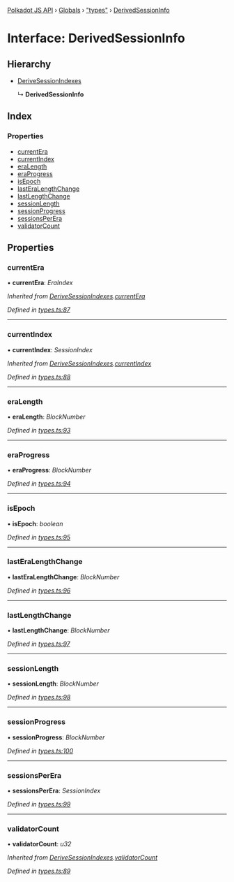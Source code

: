 [Polkadot JS API](../README.md) › [Globals](../globals.md) › ["types"](../modules/_types_.md) › [DerivedSessionInfo](_types_.derivedsessioninfo.md)

# Interface: DerivedSessionInfo

## Hierarchy

* [DeriveSessionIndexes](_types_.derivesessionindexes.md)

  ↳ **DerivedSessionInfo**

## Index

### Properties

* [currentEra](_types_.derivedsessioninfo.md#currentera)
* [currentIndex](_types_.derivedsessioninfo.md#currentindex)
* [eraLength](_types_.derivedsessioninfo.md#eralength)
* [eraProgress](_types_.derivedsessioninfo.md#eraprogress)
* [isEpoch](_types_.derivedsessioninfo.md#isepoch)
* [lastEraLengthChange](_types_.derivedsessioninfo.md#lasteralengthchange)
* [lastLengthChange](_types_.derivedsessioninfo.md#lastlengthchange)
* [sessionLength](_types_.derivedsessioninfo.md#sessionlength)
* [sessionProgress](_types_.derivedsessioninfo.md#sessionprogress)
* [sessionsPerEra](_types_.derivedsessioninfo.md#sessionsperera)
* [validatorCount](_types_.derivedsessioninfo.md#validatorcount)

## Properties

###  currentEra

• **currentEra**: *EraIndex*

*Inherited from [DeriveSessionIndexes](_types_.derivesessionindexes.md).[currentEra](_types_.derivesessionindexes.md#currentera)*

*Defined in [types.ts:87](https://github.com/polkadot-js/api/blob/479c742471/packages/api-derive/src/types.ts#L87)*

___

###  currentIndex

• **currentIndex**: *SessionIndex*

*Inherited from [DeriveSessionIndexes](_types_.derivesessionindexes.md).[currentIndex](_types_.derivesessionindexes.md#currentindex)*

*Defined in [types.ts:88](https://github.com/polkadot-js/api/blob/479c742471/packages/api-derive/src/types.ts#L88)*

___

###  eraLength

• **eraLength**: *BlockNumber*

*Defined in [types.ts:93](https://github.com/polkadot-js/api/blob/479c742471/packages/api-derive/src/types.ts#L93)*

___

###  eraProgress

• **eraProgress**: *BlockNumber*

*Defined in [types.ts:94](https://github.com/polkadot-js/api/blob/479c742471/packages/api-derive/src/types.ts#L94)*

___

###  isEpoch

• **isEpoch**: *boolean*

*Defined in [types.ts:95](https://github.com/polkadot-js/api/blob/479c742471/packages/api-derive/src/types.ts#L95)*

___

###  lastEraLengthChange

• **lastEraLengthChange**: *BlockNumber*

*Defined in [types.ts:96](https://github.com/polkadot-js/api/blob/479c742471/packages/api-derive/src/types.ts#L96)*

___

###  lastLengthChange

• **lastLengthChange**: *BlockNumber*

*Defined in [types.ts:97](https://github.com/polkadot-js/api/blob/479c742471/packages/api-derive/src/types.ts#L97)*

___

###  sessionLength

• **sessionLength**: *BlockNumber*

*Defined in [types.ts:98](https://github.com/polkadot-js/api/blob/479c742471/packages/api-derive/src/types.ts#L98)*

___

###  sessionProgress

• **sessionProgress**: *BlockNumber*

*Defined in [types.ts:100](https://github.com/polkadot-js/api/blob/479c742471/packages/api-derive/src/types.ts#L100)*

___

###  sessionsPerEra

• **sessionsPerEra**: *SessionIndex*

*Defined in [types.ts:99](https://github.com/polkadot-js/api/blob/479c742471/packages/api-derive/src/types.ts#L99)*

___

###  validatorCount

• **validatorCount**: *u32*

*Inherited from [DeriveSessionIndexes](_types_.derivesessionindexes.md).[validatorCount](_types_.derivesessionindexes.md#validatorcount)*

*Defined in [types.ts:89](https://github.com/polkadot-js/api/blob/479c742471/packages/api-derive/src/types.ts#L89)*
